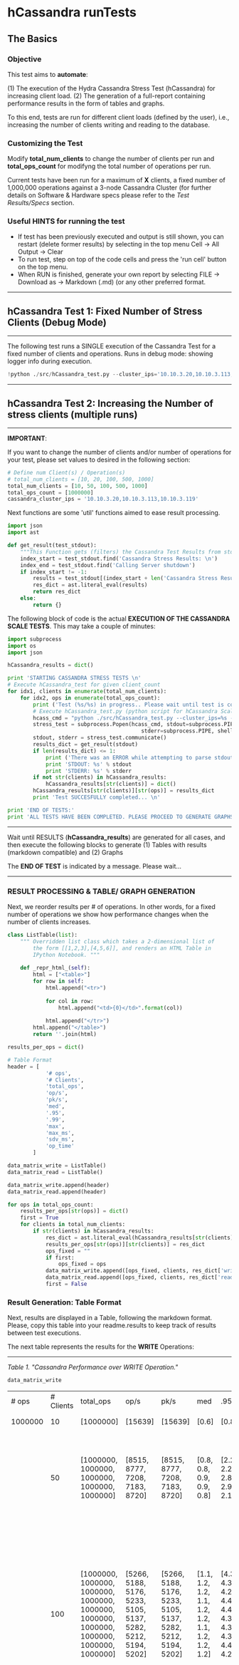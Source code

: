 
# hCassandra runTests

## The Basics

### Objective

   This test aims to **automate**:
   
   (1) The execution of the Hydra Cassandra Stress Test (hCassandra) for increasing client load.
   (2) The generation of a full-report containing performance results in the form of tables and graphs. 
   
   To this end, tests are run for different client loads (defined by the user), i.e., increasing the number of clients writing and reading to the database.

### Customizing the Test

   Modify **total_num_clients** to change the number of clients per run and **total_ops_count** for modifyng the total number of operations per run.
   
   Current tests have been run for a maximum of **X** clients, a fixed number of 1,000,000 operations against a 3-node Cassandra Cluster (for further details on Software & Hardware specs please refer to the *Test Results/Specs* section.
   
### Useful HINTS for running the test

- If test has been previously executed and output is still shown, you can restart (delete former results) by selecting in the top menu Cell -> All Output -> Clear
- To run test, step on top of the code cells and press the 'run cell' button on the top menu.
- When RUN is finished, generate your own report by selecting FILE -> Download as -> Markdown (.md) (or any other preferred format.

---

## hCassandra Test 1: Fixed Number of Stress Clients (Debug Mode) 

---

The following test runs a SINGLE execution of the Cassandra Test for a fixed number of clients and operations. Runs in debug mode: showing logger info during execution. 


```python
!python ./src/hCassandra_test.py --cluster_ips='10.10.3.20,10.10.3.113,10.10.3.119' --total_client_count=10 --total_ops_count=100000
```

---

## hCassandra Test 2: Increasing the Number of stress clients (multiple runs)

---


**IMPORTANT**:

   If you want to change the number of clients and/or number of operations for your test, please set values to desired in the following section:



```python
# Define num Client(s) / Operation(s) 
# total_num_clients = [10, 20, 100, 500, 1000]
total_num_clients = [10, 50, 100, 500, 1000]
total_ops_count = [1000000]
cassandra_cluster_ips = '10.10.3.20,10.10.3.113,10.10.3.119'
```

Next functions are some 'util' functions aimed to ease result processing. 


```python
import json
import ast

def get_result(test_stdout):
    """This Function gets (filters) the Cassandra Test Results from stdout"""
    index_start = test_stdout.find('Cassandra Stress Results: \n')
    index_end = test_stdout.find('Calling Server shutdown')
    if index_start != -1:
        results = test_stdout[(index_start + len('Cassandra Stress Results: \n')):index_end]
        res_dict = ast.literal_eval(results)
        return res_dict
    else:
        return {}
```

The following block of code is the actual **EXECUTION OF THE CASSANDRA SCALE TESTS**. This may take a couple of minutes:


```python
import subprocess
import os
import json

hCassandra_results = dict()

print 'STARTING CASSANDRA STRESS TESTS \n'
# Execute hCassandra_test for given client_count
for idx1, clients in enumerate(total_num_clients):
    for idx2, ops in enumerate(total_ops_count):
        print ('Test (%s/%s) in progress.. Please wait until test is completed..' % ((len(total_ops_count) * idx1) + idx2 + 1,len(total_num_clients) * len(total_ops_count)))
        # Execute hCassandra_test.py (python script for hCassandra Scale Test)
        hcass_cmd = "python ./src/hCassandra_test.py --cluster_ips=%s --total_client_count=%s --total_ops_count=%s" % (cassandra_cluster_ips, clients, ops)
        stress_test = subprocess.Popen(hcass_cmd, stdout=subprocess.PIPE,
                                          stderr=subprocess.PIPE, shell=True, preexec_fn=os.setsid)
        stdout, stderr = stress_test.communicate()
        results_dict = get_result(stdout)
        if len(results_dict) <= 1:
            print ('There was an ERROR while attempting to parse stdout...')
            print 'STDOUT: %s' % stdout
            print 'STDERR: %s' % stderr
        if not str(clients) in hCassandra_results:
            hCassandra_results[str(clients)] = dict()
        hCassandra_results[str(clients)][str(ops)] = results_dict
        print 'Test SUCCESFULLY completed... \n'

print 'END OF TESTS:'
print 'ALL TESTS HAVE BEEN COMPLETED. PLEASE PROCEED TO GENERATE GRAPHS & TABLES WITH PERFORMANCE RESULTS.'
```

   ---
   
   Wait until RESULTS (**hCassandra_results**) are generated for all cases, and then execute the following blocks to generate (1) Tables with results (markdown compatible) and (2) Graphs
   
   The **END OF TEST** is indicated by a message. Please wait...
   
   ---

### RESULT PROCESSING & TABLE/ GRAPH GENERATION

Next, we reorder results per # of operations. In other words, for a fixed number of operations we show how performance changes when the number of clients increases. 


```python
class ListTable(list):
    """ Overridden list class which takes a 2-dimensional list of 
        the form [[1,2,3],[4,5,6]], and renders an HTML Table in 
        IPython Notebook. """
    
    def _repr_html_(self):
        html = ["<table>"]
        for row in self:
            html.append("<tr>")
            
            for col in row:
                html.append("<td>{0}</td>".format(col))
            
            html.append("</tr>")
        html.append("</table>")
        return ''.join(html)
```


```python
results_per_ops = dict()

# Table Format
header = [
            '# ops',
            '# Clients',
            'total_ops',
            'op/s',
            'pk/s',
            'med',
            '.95',
            '.99',
            'max',
            'max_ms',
            'sdv_ms',
            'op_time'
        ]

data_matrix_write = ListTable()
data_matrix_read = ListTable()

data_matrix_write.append(header)
data_matrix_read.append(header)

for ops in total_ops_count:
    results_per_ops[str(ops)] = dict()
    first = True
    for clients in total_num_clients:
        if str(clients) in hCassandra_results:
            res_dict = ast.literal_eval(hCassandra_results[str(clients)][str(ops)])
            results_per_ops[str(ops)][str(clients)] = res_dict
            ops_fixed = ""
            if first:
                ops_fixed = ops
            data_matrix_write.append([ops_fixed, clients, res_dict['write']['total ops'], res_dict['write']['op/s'], res_dict['write']['pk/s'], res_dict['write']['med'], res_dict['write']['.95'], res_dict['write']['.99'], res_dict['write']['max'], res_dict['write']['max_ms'], res_dict['write']['sdv_ms'], res_dict['write']['op_time']])
            data_matrix_read.append([ops_fixed, clients, res_dict['read']['total ops'], res_dict['read']['op/s'], res_dict['read']['pk/s'], res_dict['read']['med'], res_dict['read']['.95'], res_dict['read']['.99'], res_dict['read']['max'], res_dict['read']['max_ms'], res_dict['read']['sdv_ms'], res_dict['read']['op_time']])
            first = False
```

### Result Generation: Table Format

Next, results are displayed in a Table, following the markdown format. Please, copy this table into your readme.results to keep track of results between test executions.  



The next table represents the results for the **WRITE** Operations:

---

*Table 1. "Cassandra Performance over WRITE Operation."*


```python
data_matrix_write
```




<table><tr><td># ops</td><td># Clients</td><td>total_ops</td><td>op/s</td><td>pk/s</td><td>med</td><td>.95</td><td>.99</td><td>max</td><td>max_ms</td><td>sdv_ms</td><td>op_time</td></tr><tr><td>1000000</td><td>10</td><td>[1000000]</td><td>[15639]</td><td>[15639]</td><td>[0.6]</td><td>[0.8]</td><td>[1.0]</td><td>[125.2]</td><td>[]</td><td>[0.0]</td><td>[' 00:01:03']</td></tr><tr><td></td><td>50</td><td>[1000000, 1000000, 1000000, 1000000, 1000000]</td><td>[8515, 8777, 7208, 7183, 8720]</td><td>[8515, 8777, 7208, 7183, 8720]</td><td>[0.8, 0.8, 0.9, 0.9, 0.8]</td><td>[2.2, 2.2, 2.8, 2.9, 2.1]</td><td>[4.0, 4.0, 5.7, 6.2, 3.9]</td><td>[212.1, 211.4, 211.1, 212.9, 219.0]</td><td>[]</td><td>[0.0, 0.0, 0.0, 0.0, 0.0]</td><td>[' 00:01:57', ' 00:01:53', ' 00:02:18', ' 00:02:19', ' 00:01:54']</td></tr><tr><td></td><td>100</td><td>[1000000, 1000000, 1000000, 1000000, 1000000, 1000000, 1000000, 1000000, 1000000, 1000000]</td><td>[5266, 5188, 5176, 5233, 5105, 5137, 5282, 5212, 5194, 5202]</td><td>[5266, 5188, 5176, 5233, 5105, 5137, 5282, 5212, 5194, 5202]</td><td>[1.1, 1.2, 1.2, 1.1, 1.2, 1.2, 1.1, 1.2, 1.2, 1.2]</td><td>[4.3, 4.3, 4.2, 4.4, 4.4, 4.3, 4.3, 4.3, 4.4, 4.2]</td><td>[8.2, 8.9, 8.2, 8.6, 8.4, 8.4, 8.2, 8.9, 9.0, 8.3]</td><td>[229.3, 229.1, 230.3, 228.4, 230.4, 233.6, 228.7, 229.2, 229.2, 235.6]</td><td>[]</td><td>[0.0, 0.0, 0.0, 0.0, 0.0, 0.0, 0.0, 0.0, 0.0, 0.0]</td><td>[' 00:03:09', ' 00:03:12', ' 00:03:13', ' 00:03:11', ' 00:03:15', ' 00:03:14', ' 00:03:09', ' 00:03:11', ' 00:03:12', ' 00:03:12']</td></tr><tr><td></td><td>500</td><td>[1000000, 1000000, 1000000, 1000000, 1000000, 1000000, 1000000, 999994, 1000000, 1000000, 1000000, 1000000, 1000000, 1000000, 1000000, 1000000, 1000000, 1000000, 1000000, 1000000, 1000000, 1000000, 1000000, 1000000, 1000000, 1000000, 1000000, 1000000, 1000000, 1000000, 1000000, 1000000, 1000000, 1000000, 1000000, 1000000, 1000000, 1000000, 1000000, 1000000, 999999, 1000000, 1000000, 1000000, 1000000, 1000000, 1000000, 1000000, 1000000, 1000000]</td><td>[1340, 1269, 1249, 1230, 1294, 1087, 1101, 1057, 1275, 1085, 1261, 1094, 1143, 1273, 1288, 1252, 1278, 1084, 1287, 1299, 1114, 1292, 1072, 1269, 1069, 1315, 1242, 1258, 1280, 1252, 1299, 1255, 1261, 1274, 1082, 1276, 1064, 1345, 1291, 1099, 1068, 1051, 1299, 1332, 1076, 1331, 1273, 1086, 1246, 1234]</td><td>[1340, 1269, 1249, 1230, 1294, 1087, 1101, 1057, 1275, 1085, 1261, 1094, 1143, 1273, 1288, 1252, 1278, 1084, 1287, 1299, 1114, 1292, 1072, 1269, 1069, 1315, 1242, 1258, 1280, 1252, 1299, 1255, 1261, 1274, 1082, 1276, 1064, 1345, 1291, 1099, 1068, 1051, 1299, 1332, 1076, 1331, 1273, 1086, 1246, 1234]</td><td>[2.4, 2.4, 2.5, 2.5, 2.2, 3.3, 3.2, 3.4, 2.3, 3.3, 2.4, 3.3, 3.1, 2.4, 2.4, 2.5, 2.3, 3.3, 2.3, 2.4, 3.3, 2.2, 3.3, 2.5, 3.3, 2.3, 2.5, 2.3, 2.4, 2.4, 2.4, 2.4, 2.4, 2.4, 3.3, 2.3, 3.3, 2.2, 2.3, 3.1, 3.3, 3.3, 2.3, 2.4, 3.4, 2.2, 2.4, 3.2, 2.4, 2.5]</td><td>[24.3, 26.4, 27.7, 27.7, 26.0, 29.2, 29.1, 30.4, 26.5, 30.0, 26.3, 29.4, 27.9, 26.7, 26.0, 27.9, 27.0, 29.9, 26.6, 25.6, 29.0, 26.6, 30.8, 27.3, 29.6, 25.7, 27.4, 27.0, 26.5, 27.0, 26.8, 27.0, 27.1, 26.6, 30.3, 26.5, 30.1, 25.1, 26.6, 29.0, 30.0, 29.9, 26.3, 25.2, 30.0, 26.0, 27.0, 29.1, 26.7, 28.1]</td><td>[43.9, 46.7, 49.3, 49.0, 47.2, 50.9, 51.6, 52.4, 47.3, 51.6, 47.5, 51.7, 48.9, 46.6, 47.6, 49.2, 48.8, 52.2, 47.9, 46.1, 51.7, 48.4, 54.5, 49.4, 51.6, 46.2, 49.4, 48.0, 47.3, 49.8, 48.4, 48.5, 48.5, 48.6, 52.7, 48.5, 51.7, 46.2, 47.9, 50.4, 52.4, 52.2, 47.8, 47.6, 52.1, 46.7, 47.1, 50.4, 47.5, 50.5]</td><td>[271.8, 276.9, 271.0, 255.8, 270.3, 276.5, 269.8, 306.3, 300.6, 261.2, 275.4, 288.6, 279.2, 275.4, 271.1, 255.7, 270.2, 277.2, 272.4, 274.2, 261.2, 274.5, 302.5, 250.7, 303.4, 285.2, 276.4, 276.3, 303.1, 274.4, 269.6, 283.2, 302.6, 276.4, 289.3, 282.2, 290.0, 273.2, 260.1, 272.1, 303.1, 302.2, 250.7, 273.7, 270.6, 274.0, 276.3, 261.8, 272.6, 269.6]</td><td>[]</td><td>[0.0, 0.0, 0.0, 0.0, 0.0, 0.0, 0.0, 0.0, 0.0, 0.0, 0.0, 0.0, 0.0, 0.0, 0.0, 0.0, 0.0, 0.0, 0.0, 0.0, 0.0, 0.0, 0.0, 0.0, 0.0, 0.0, 0.0, 0.0, 0.0, 0.0, 0.0, 0.0, 0.0, 0.0, 0.0, 0.0, 0.0, 0.0, 0.0, 0.0, 0.0, 0.0, 0.0, 0.0, 0.0, 0.0, 0.0, 0.0, 0.0, 0.0]</td><td>[' 00:12:26', ' 00:13:08', ' 00:13:20', ' 00:13:32', ' 00:12:52', ' 00:15:20', ' 00:15:08', ' 00:15:45', ' 00:13:04', ' 00:15:21', ' 00:13:13', ' 00:15:14', ' 00:14:34', ' 00:13:05', ' 00:12:56', ' 00:13:18', ' 00:13:02', ' 00:15:22', ' 00:12:56', ' 00:12:49', ' 00:14:58', ' 00:12:54', ' 00:15:33', ' 00:13:07', ' 00:15:35', ' 00:12:40', ' 00:13:25', ' 00:13:14', ' 00:13:01', ' 00:13:18', ' 00:12:49', ' 00:13:16', ' 00:13:13', ' 00:13:04', ' 00:15:24', ' 00:13:03', ' 00:15:40', ' 00:12:23', ' 00:12:54', ' 00:15:10', ' 00:15:36', ' 00:15:51', ' 00:12:49', ' 00:12:30', ' 00:15:28', ' 00:12:31', ' 00:13:05', ' 00:15:20', ' 00:13:22', ' 00:13:30']</td></tr><tr><td></td><td>1000</td><td>[1000000, 1000000, 1000000, 1000000, 1000000, 1000000, 1000000, 1000000, 1000000, 1000000, 1000000, 1000000, 1000000, 1000000, 1000000, 1000000, 1000000, 1000000, 999996, 1000000, 1000000, 1000000, 1000000, 1000000, 1000000, 1000000, 1000000, 1000000, 1000000, 1000000, 1000000, 1000000, 1000000, 1000000, 1000000, 1000000, 1000000, 1000000, 1000000, 1000000, 1000000, 1000000, 1000000, 1000000, 1000000, 1000000, 1000000, 999993, 1000000, 1000000, 1000000, 1000000, 1000000, 999991, 1000000, 1000000, 1000000, 1000000, 1000000, 1000000, 1000000, 1000000, 1000000, 1000000, 1000000, 1000000, 1000000, 1000000, 1000000, 1000000, 1000000, 1000000, 1000000, 999995, 1000000, 1000000, 1000000, 1000000, 1000000, 1000000, 1000000, 1000000, 1000000, 1000000, 1000000, 1000000, 1000000, 1000000, 1000000, 1000000, 1000000, 1000000, 1000000, 1000000, 1000000, 1000000, 999995, 1000000, 1000000, 999976]</td><td>[614, 621, 638, 591, 628, 641, 624, 599, 648, 640, 647, 618, 620, 637, 633, 620, 638, 614, 629, 611, 627, 623, 616, 617, 660, 641, 604, 643, 639, 613, 610, 616, 636, 612, 642, 639, 647, 630, 646, 615, 660, 647, 613, 604, 628, 599, 651, 628, 616, 630, 614, 614, 650, 622, 609, 633, 610, 598, 637, 620, 631, 627, 618, 615, 609, 641, 618, 615, 617, 653, 650, 613, 630, 624, 628, 647, 636, 645, 630, 628, 647, 638, 619, 611, 617, 622, 597, 625, 617, 620, 623, 622, 634, 630, 607, 627, 641, 615, 636, 629]</td><td>[614, 621, 638, 591, 628, 641, 624, 599, 648, 640, 647, 618, 620, 637, 633, 620, 638, 614, 629, 611, 627, 623, 616, 617, 660, 641, 604, 643, 639, 613, 610, 616, 636, 612, 642, 639, 647, 630, 646, 615, 660, 647, 613, 604, 628, 599, 651, 628, 616, 630, 614, 614, 650, 622, 609, 633, 610, 598, 637, 620, 631, 627, 618, 615, 609, 641, 618, 615, 617, 653, 650, 613, 630, 624, 628, 647, 636, 645, 630, 628, 647, 638, 619, 611, 617, 622, 597, 625, 617, 620, 623, 622, 634, 630, 607, 627, 641, 615, 636, 629]</td><td>[3.8, 3.6, 3.9, 3.9, 3.6, 3.4, 3.6, 3.5, 3.1, 3.7, 3.3, 3.4, 3.7, 3.5, 3.6, 3.7, 3.5, 3.6, 3.7, 3.7, 3.4, 3.6, 3.6, 3.5, 3.4, 3.7, 3.5, 3.4, 3.6, 3.4, 3.6, 3.6, 3.8, 3.5, 3.5, 3.3, 3.7, 3.7, 3.7, 3.8, 3.5, 3.1, 3.9, 3.7, 3.2, 3.6, 3.4, 3.4, 3.6, 3.5, 3.7, 3.6, 3.3, 3.6, 3.3, 3.5, 3.5, 3.7, 3.3, 3.4, 3.7, 3.8, 3.8, 3.6, 3.5, 3.4, 3.3, 3.7, 3.6, 3.5, 3.4, 3.8, 3.6, 3.5, 3.5, 3.5, 3.6, 3.4, 3.6, 3.2, 3.3, 3.4, 3.8, 3.7, 3.9, 3.3, 3.8, 3.6, 3.7, 3.5, 3.8, 3.9, 3.7, 3.6, 3.5, 3.6, 3.9, 3.5, 3.7, 3.3]</td><td>[54.5, 53.7, 51.9, 56.3, 54.4, 52.4, 54.3, 56.6, 53.2, 51.9, 52.8, 54.4, 54.6, 54.4, 53.4, 53.5, 53.2, 54.6, 54.1, 54.9, 54.4, 54.9, 54.7, 54.7, 51.3, 52.7, 56.7, 52.7, 52.7, 55.8, 54.9, 54.6, 53.3, 55.1, 53.0, 53.9, 52.0, 52.6, 50.6, 54.3, 51.1, 53.5, 54.6, 55.3, 54.5, 55.9, 51.6, 53.9, 54.5, 53.0, 53.8, 54.9, 52.2, 54.6, 56.1, 53.4, 54.6, 55.4, 54.0, 54.1, 52.7, 52.9, 54.4, 54.8, 55.0, 53.4, 56.3, 55.4, 54.4, 51.4, 52.1, 54.9, 53.6, 54.0, 54.5, 52.2, 52.8, 52.2, 53.8, 54.8, 52.4, 53.5, 54.6, 55.6, 54.5, 54.8, 56.4, 55.3, 53.9, 55.2, 53.3, 53.6, 53.2, 53.6, 55.9, 53.0, 51.4, 54.9, 52.6, 53.9]</td><td>[82.7, 82.3, 78.7, 84.2, 82.5, 80.4, 81.3, 85.5, 81.2, 78.8, 78.3, 82.9, 82.9, 81.5, 80.6, 79.8, 79.5, 82.0, 83.1, 83.0, 82.1, 80.9, 83.2, 83.0, 77.0, 80.2, 84.9, 79.9, 78.6, 83.4, 83.1, 81.8, 79.0, 81.8, 80.6, 81.9, 77.9, 79.5, 77.3, 83.1, 78.4, 81.1, 81.9, 84.7, 81.3, 84.3, 78.0, 81.2, 83.0, 80.2, 82.0, 82.9, 79.8, 81.3, 85.3, 80.5, 82.1, 85.1, 81.5, 81.9, 79.5, 80.5, 81.3, 83.4, 83.0, 79.3, 84.2, 84.2, 80.5, 79.6, 78.9, 82.6, 81.4, 80.8, 81.9, 77.9, 78.8, 78.8, 81.1, 83.0, 80.5, 81.0, 81.5, 83.2, 81.6, 82.0, 84.7, 84.5, 81.3, 83.3, 79.8, 81.8, 81.0, 79.9, 84.3, 80.7, 78.4, 83.7, 79.7, 81.4]</td><td>[319.0, 321.6, 315.5, 320.1, 316.5, 310.2, 343.2, 327.3, 315.9, 315.7, 311.8, 321.5, 325.3, 312.4, 312.1, 395.7, 312.6, 382.6, 294.9, 320.3, 323.5, 313.1, 342.2, 306.0, 313.4, 340.4, 314.8, 318.4, 325.0, 395.8, 320.5, 323.0, 320.5, 394.3, 313.9, 320.0, 318.8, 314.4, 302.6, 319.8, 313.7, 318.8, 316.7, 317.6, 319.5, 315.6, 319.9, 318.1, 319.1, 306.1, 320.8, 319.0, 299.1, 309.5, 326.1, 313.1, 315.9, 322.4, 317.5, 311.6, 319.4, 317.5, 321.8, 323.9, 321.6, 317.4, 319.6, 347.8, 306.5, 343.2, 342.4, 317.5, 319.1, 342.3, 320.4, 316.6, 319.5, 315.2, 314.1, 319.8, 322.0, 318.9, 318.1, 396.0, 313.9, 316.8, 324.3, 393.0, 294.3, 324.7, 324.3, 301.4, 312.0, 320.0, 321.8, 307.7, 320.7, 334.8, 337.0, 313.8]</td><td>[]</td><td>[0.0, 0.0, 0.0, 0.0, 0.0, 0.0, 0.0, 0.0, 0.0, 0.0, 0.0, 0.0, 0.0, 0.0, 0.0, 0.0, 0.0, 0.0, 0.0, 0.0, 0.0, 0.0, 0.0, 0.0, 0.0, 0.0, 0.0, 0.0, 0.0, 0.0, 0.0, 0.0, 0.0, 0.0, 0.0, 0.0, 0.0, 0.0, 0.0, 0.0, 0.0, 0.0, 0.0, 0.0, 0.0, 0.0, 0.0, 0.0, 0.0, 0.0, 0.0, 0.0, 0.0, 0.0, 0.0, 0.0, 0.0, 0.0, 0.0, 0.0, 0.0, 0.0, 0.0, 0.0, 0.0, 0.0, 0.0, 0.0, 0.0, 0.0, 0.0, 0.0, 0.0, 0.0, 0.0, 0.0, 0.0, 0.0, 0.0, 0.0, 0.0, 0.0, 0.0, 0.0, 0.0, 0.0, 0.0, 0.0, 0.0, 0.0, 0.0, 0.0, 0.0, 0.0, 0.0, 0.0, 0.0, 0.0, 0.0, 0.0]</td><td>[' 00:27:07', ' 00:26:49', ' 00:26:07', ' 00:28:11', ' 00:26:31', ' 00:26:00', ' 00:26:42', ' 00:27:50', ' 00:25:44', ' 00:26:01', ' 00:25:46', ' 00:26:56', ' 00:26:53', ' 00:26:10', ' 00:26:19', ' 00:26:53', ' 00:26:08', ' 00:27:09', ' 00:26:29', ' 00:27:16', ' 00:26:35', ' 00:26:45', ' 00:27:04', ' 00:26:59', ' 00:25:14', ' 00:26:00', ' 00:27:36', ' 00:25:54', ' 00:26:04', ' 00:27:11', ' 00:27:18', ' 00:27:02', ' 00:26:11', ' 00:27:14', ' 00:25:58', ' 00:26:05', ' 00:25:45', ' 00:26:28', ' 00:25:47', ' 00:27:04', ' 00:25:16', ' 00:25:46', ' 00:27:12', ' 00:27:34', ' 00:26:31', ' 00:27:49', ' 00:25:37', ' 00:26:31', ' 00:27:02', ' 00:26:26', ' 00:27:09', ' 00:27:07', ' 00:25:37', ' 00:26:47', ' 00:27:23', ' 00:26:19', ' 00:27:19', ' 00:27:52', ' 00:26:10', ' 00:26:53', ' 00:26:25', ' 00:26:35', ' 00:26:59', ' 00:27:06', ' 00:27:21', ' 00:25:59', ' 00:26:57', ' 00:27:05', ' 00:27:01', ' 00:25:31', ' 00:25:39', ' 00:27:11', ' 00:26:26', ' 00:26:41', ' 00:26:31', ' 00:25:45', ' 00:26:11', ' 00:25:50', ' 00:26:27', ' 00:26:31', ' 00:25:46', ' 00:26:08', ' 00:26:56', ' 00:27:15', ' 00:27:01', ' 00:26:47', ' 00:27:55', ' 00:26:40', ' 00:27:01', ' 00:26:54', ' 00:26:45', ' 00:26:48', ' 00:26:16', ' 00:26:27', ' 00:27:26', ' 00:26:34', ' 00:26:00', ' 00:27:07', ' 00:26:12', ' 00:26:29']</td></tr></table>



The next table represents the results for the **READ** Operations:

---

*Table 1. "Cassandra Performance over READ Operation."*


```python
data_matrix_read
```




<table><tr><td># ops</td><td># Clients</td><td>total_ops</td><td>op/s</td><td>pk/s</td><td>med</td><td>.95</td><td>.99</td><td>max</td><td>max_ms</td><td>sdv_ms</td><td>op_time</td></tr><tr><td>1000000</td><td>10</td><td>[1000000]</td><td>[15883]</td><td>[15883]</td><td>[0.6]</td><td>[0.8]</td><td>[1.0]</td><td>[46.6]</td><td>[]</td><td>[0.0]</td><td>[' 00:01:02']</td></tr><tr><td></td><td>50</td><td>[1000000, 1000000, 1000000, 1000000, 1000000]</td><td>[7202, 7204, 7973, 7809, 7101]</td><td>[7202, 7204, 7973, 7809, 7101]</td><td>[0.9, 0.9, 0.9, 0.9, 1.0]</td><td>[2.9, 3.0, 2.6, 2.8, 3.0]</td><td>[4.9, 5.4, 4.9, 5.1, 5.3]</td><td>[63.4, 59.2, 56.0, 62.5, 59.0]</td><td>[]</td><td>[0.0, 0.0, 0.0, 0.0, 0.0]</td><td>[' 00:02:18', ' 00:02:18', ' 00:02:05', ' 00:02:08', ' 00:02:20']</td></tr><tr><td></td><td>100</td><td>[1000000, 1000000, 1000000, 1000000, 1000000, 1000000, 1000000, 1000000, 1000000, 1000000]</td><td>[4438, 4472, 4540, 4382, 4621, 4533, 4547, 4433, 4474, 4415]</td><td>[4438, 4472, 4540, 4382, 4621, 4533, 4547, 4433, 4474, 4415]</td><td>[1.3, 1.3, 1.3, 1.4, 1.2, 1.3, 1.3, 1.3, 1.3, 1.3]</td><td>[5.4, 5.5, 5.3, 5.5, 5.4, 5.4, 5.4, 5.3, 5.2, 5.3]</td><td>[11.7, 11.3, 11.2, 11.0, 10.9, 11.1, 11.2, 11.1, 10.6, 10.7]</td><td>[83.6, 91.7, 84.0, 79.5, 84.4, 81.3, 78.1, 87.8, 93.0, 84.5]</td><td>[]</td><td>[0.0, 0.0, 0.0, 0.0, 0.0, 0.0, 0.0, 0.0, 0.0, 0.0]</td><td>[' 00:03:45', ' 00:03:43', ' 00:03:40', ' 00:03:48', ' 00:03:36', ' 00:03:40', ' 00:03:39', ' 00:03:45', ' 00:03:43', ' 00:03:46']</td></tr><tr><td></td><td>500</td><td>[1000000, 1000000, 1000000, 1000000, 1000000, 1000000, 1000000, 1000000, 1000000, 1000000, 1000000, 1000000, 1000000, 1000000, 1000000, 1000000, 1000000, 1000000, 1000000, 1000000, 1000000, 1000000, 1000000, 1000000, 1000000, 1000000, 1000000, 1000000, 1000000, 1000000, 1000000, 1000000, 1000000, 1000000, 1000000, 1000000, 1000000, 1000000, 1000000, 1000000, 1000000, 1000000, 1000000, 1000000, 1000000, 1000000, 1000000, 1000000, 1000000, 1000000]</td><td>[971, 983, 993, 995, 956, 1081, 1080, 1107, 966, 1082, 976, 1078, 1049, 975, 963, 979, 974, 1081, 973, 955, 1059, 956, 1078, 976, 1093, 967, 999, 972, 988, 981, 971, 973, 990, 976, 1072, 956, 1100, 972, 959, 1072, 1110, 1116, 969, 954, 1086, 972, 973, 1076, 988, 1007]</td><td>[971, 983, 993, 995, 956, 1081, 1080, 1107, 966, 1082, 976, 1078, 1049, 975, 963, 979, 974, 1081, 973, 955, 1059, 956, 1078, 976, 1093, 967, 999, 972, 988, 981, 971, 973, 990, 976, 1072, 956, 1100, 972, 959, 1072, 1110, 1116, 969, 954, 1086, 972, 973, 1076, 988, 1007]</td><td>[2.4, 2.2, 2.0, 2.1, 2.6, 2.0, 2.2, 2.3, 2.4, 2.2, 2.3, 2.0, 1.9, 2.5, 2.4, 2.4, 2.4, 2.4, 2.3, 2.5, 2.2, 2.5, 2.3, 2.3, 2.3, 2.4, 2.0, 2.3, 2.1, 2.3, 2.3, 2.3, 2.0, 2.3, 2.1, 2.7, 2.4, 2.4, 2.6, 2.1, 2.3, 2.2, 2.3, 2.5, 2.2, 2.4, 2.3, 2.3, 2.1, 1.8]</td><td>[37.4, 37.5, 36.9, 36.3, 37.4, 35.0, 35.2, 34.5, 36.1, 35.1, 36.3, 35.2, 35.8, 36.6, 37.2, 36.7, 36.3, 34.8, 37.3, 36.8, 35.3, 37.1, 34.8, 35.5, 34.5, 37.0, 37.1, 37.1, 37.3, 36.8, 36.8, 37.1, 37.0, 36.5, 35.3, 36.5, 34.3, 36.4, 36.8, 35.2, 33.4, 34.5, 37.4, 37.1, 34.7, 36.9, 37.3, 34.7, 37.1, 36.4]</td><td>[58.8, 58.5, 58.0, 58.6, 59.4, 54.8, 56.0, 56.2, 57.0, 56.0, 58.1, 57.0, 56.8, 57.5, 58.0, 57.1, 57.5, 55.8, 58.7, 58.2, 57.5, 58.2, 56.0, 56.3, 55.8, 58.1, 58.2, 58.2, 58.4, 57.7, 57.6, 58.1, 58.2, 58.5, 56.3, 58.1, 55.8, 56.7, 58.4, 56.8, 55.1, 56.6, 59.2, 59.1, 56.5, 57.8, 58.4, 56.6, 59.0, 57.1]</td><td>[237.8, 191.3, 180.0, 180.8, 188.3, 184.2, 159.7, 207.1, 189.9, 436.2, 195.4, 199.9, 187.1, 190.8, 245.4, 196.1, 261.2, 176.6, 189.3, 245.1, 178.7, 181.3, 178.8, 176.3, 175.0, 310.0, 220.8, 193.9, 191.3, 182.8, 189.7, 191.2, 212.0, 188.8, 163.7, 240.2, 180.0, 182.1, 178.2, 210.2, 171.0, 232.0, 195.6, 179.8, 167.5, 183.8, 196.4, 212.0, 201.9, 167.7]</td><td>[]</td><td>[0.0, 0.0, 0.0, 0.0, 0.0, 0.0, 0.0, 0.0, 0.0, 0.0, 0.0, 0.0, 0.0, 0.0, 0.0, 0.0, 0.0, 0.0, 0.0, 0.0, 0.0, 0.0, 0.0, 0.0, 0.0, 0.0, 0.0, 0.0, 0.0, 0.0, 0.0, 0.0, 0.0, 0.0, 0.0, 0.0, 0.0, 0.0, 0.0, 0.0, 0.0, 0.0, 0.0, 0.0, 0.0, 0.0, 0.0, 0.0, 0.0, 0.0]</td><td>[' 00:17:09', ' 00:16:57', ' 00:16:47', ' 00:16:45', ' 00:17:26', ' 00:15:25', ' 00:15:26', ' 00:15:03', ' 00:17:14', ' 00:15:24', ' 00:17:04', ' 00:15:27', ' 00:15:53', ' 00:17:05', ' 00:17:18', ' 00:17:01', ' 00:17:07', ' 00:15:25', ' 00:17:07', ' 00:17:26', ' 00:15:43', ' 00:17:25', ' 00:15:27', ' 00:17:04', ' 00:15:14', ' 00:17:13', ' 00:16:40', ' 00:17:08', ' 00:16:51', ' 00:16:59', ' 00:17:10', ' 00:17:07', ' 00:16:50', ' 00:17:04', ' 00:15:32', ' 00:17:26', ' 00:15:08', ' 00:17:08', ' 00:17:22', ' 00:15:32', ' 00:15:01', ' 00:14:56', ' 00:17:12', ' 00:17:28', ' 00:15:20', ' 00:17:09', ' 00:17:07', ' 00:15:29', ' 00:16:52', ' 00:16:32']</td></tr><tr><td></td><td>1000</td><td>[1000000, 1000000, 1000000, 1000000, 1000000, 1000000, 1000000, 1000000, 1000000, 1000000, 1000000, 1000000, 1000000, 1000000, 1000000, 1000000, 1000000, 1000000, 1000000, 1000000, 1000000, 1000000, 1000000, 1000000, 1000000, 999993, 1000000, 1000000, 1000000, 1000000, 1000000, 1000000, 1000000, 1000000, 1000000, 999992, 1000000, 1000000, 1000000, 1000000, 1000000, 1000000, 1000000, 1000000, 999999, 1000000, 1000000, 1000000, 1000000, 1000000, 1000000, 1000000, 1000000, 1000000, 1000000, 1000000, 1000000, 1000000, 1000000, 1000000, 1000000, 1000000, 1000000, 999982, 1000000, 999996, 1000000, 1000000, 1000000, 1000000, 1000000, 1000000, 1000000, 1000000, 1000000, 1000000, 1000000, 1000000, 1000000, 1000000, 1000000, 1000000, 1000000, 1000000, 1000000, 1000000, 1000000, 1000000, 1000000, 1000000, 1000000, 1000000, 1000000, 1000000, 1000000, 1000000, 999315, 1000000, 1000000, 1000000]</td><td>[518, 523, 521, 537, 518, 521, 526, 527, 515, 527, 519, 520, 519, 514, 510, 517, 515, 524, 512, 525, 513, 513, 516, 521, 505, 519, 534, 515, 504, 522, 526, 520, 509, 527, 508, 516, 519, 507, 506, 519, 509, 527, 515, 528, 515, 529, 511, 521, 520, 510, 521, 519, 498, 521, 523, 519, 525, 535, 506, 523, 513, 520, 519, 521, 522, 522, 521, 523, 522, 512, 507, 539, 513, 514, 514, 515, 512, 518, 510, 512, 498, 529, 527, 520, 520, 518, 537, 514, 520, 520, 520, 520, 510, 506, 527, 509, 514, 520, 510, 524]</td><td>[518, 523, 521, 537, 518, 521, 526, 527, 515, 527, 519, 520, 519, 514, 510, 517, 515, 524, 512, 525, 513, 513, 516, 521, 505, 519, 534, 515, 504, 522, 526, 520, 509, 527, 508, 516, 519, 507, 506, 519, 509, 527, 515, 528, 515, 529, 511, 521, 520, 510, 521, 519, 498, 521, 523, 519, 525, 535, 506, 523, 513, 520, 519, 521, 522, 522, 521, 523, 522, 512, 507, 539, 513, 514, 514, 515, 512, 518, 510, 512, 498, 529, 527, 520, 520, 518, 537, 514, 520, 520, 520, 520, 510, 506, 527, 509, 514, 520, 510, 524]</td><td>[4.0, 3.9, 3.7, 3.5, 3.3, 4.6, 4.0, 3.4, 3.8, 3.5, 3.4, 4.1, 3.5, 3.9, 4.1, 4.2, 4.4, 3.6, 4.4, 3.5, 4.1, 4.0, 3.5, 4.4, 3.6, 3.6, 3.3, 3.4, 4.0, 3.9, 3.5, 4.4, 4.1, 3.6, 3.7, 3.8, 3.6, 4.2, 4.6, 4.0, 3.9, 3.5, 3.5, 3.8, 4.4, 3.7, 3.9, 4.1, 3.8, 4.1, 3.9, 3.8, 4.6, 3.2, 3.3, 3.4, 3.9, 3.8, 4.3, 3.6, 3.9, 3.7, 4.0, 3.9, 3.8, 3.2, 3.9, 3.6, 3.5, 3.8, 4.3, 3.1, 4.0, 3.9, 4.1, 3.7, 3.9, 3.6, 4.5, 4.6, 4.8, 3.4, 3.2, 4.1, 3.8, 3.6, 3.5, 4.0, 4.2, 4.0, 3.6, 3.4, 4.1, 3.9, 3.7, 4.0, 3.4, 4.0, 3.5, 3.6]</td><td>[63.8, 62.5, 63.0, 63.2, 64.4, 62.4, 63.2, 63.4, 63.5, 62.6, 64.2, 62.6, 63.4, 64.2, 64.5, 63.5, 62.4, 63.6, 63.8, 65.1, 64.8, 64.0, 66.3, 62.3, 66.6, 62.9, 62.7, 63.9, 64.7, 62.7, 63.3, 63.5, 65.2, 63.1, 65.7, 64.0, 63.5, 65.3, 63.5, 63.7, 64.3, 62.3, 65.2, 64.0, 63.4, 65.3, 63.6, 62.1, 64.8, 64.5, 63.7, 63.8, 64.6, 64.3, 64.1, 63.5, 63.5, 63.6, 64.7, 63.0, 63.8, 63.3, 64.2, 63.5, 63.7, 64.2, 63.6, 63.3, 64.1, 63.6, 64.1, 62.7, 63.9, 65.2, 64.2, 63.2, 64.1, 64.0, 62.9, 62.9, 65.3, 63.0, 63.5, 64.7, 63.0, 63.4, 65.3, 64.3, 63.6, 63.3, 64.0, 64.3, 63.6, 64.7, 63.7, 64.3, 65.0, 64.3, 65.3, 62.6]</td><td>[89.9, 89.4, 90.3, 90.3, 90.4, 88.0, 89.7, 89.6, 90.1, 87.9, 90.7, 89.5, 88.7, 90.4, 91.9, 90.9, 88.9, 89.7, 92.1, 91.4, 93.1, 90.9, 93.4, 89.6, 92.4, 89.5, 89.3, 91.4, 93.0, 89.2, 89.5, 90.3, 91.3, 89.2, 92.2, 91.0, 89.5, 91.5, 90.1, 90.8, 90.4, 89.4, 92.8, 91.2, 89.1, 92.2, 90.2, 88.4, 92.2, 91.0, 90.6, 90.1, 91.0, 92.0, 90.5, 89.3, 90.4, 90.9, 92.3, 89.8, 90.9, 88.7, 90.4, 89.7, 89.1, 90.3, 90.4, 89.5, 90.3, 90.8, 89.1, 89.8, 91.1, 92.2, 90.8, 88.6, 90.9, 89.6, 88.9, 90.0, 93.8, 88.5, 89.4, 91.6, 88.9, 91.1, 92.8, 91.2, 90.2, 89.5, 90.2, 90.6, 89.9, 91.1, 89.3, 91.0, 92.0, 91.6, 92.6, 88.1]</td><td>[235.4, 214.5, 222.7, 237.2, 215.5, 210.8, 232.3, 240.3, 215.8, 217.6, 230.1, 237.6, 228.6, 233.7, 231.1, 232.1, 244.1, 230.3, 251.9, 256.3, 215.2, 231.6, 249.8, 226.5, 237.7, 225.0, 220.6, 231.6, 211.8, 255.7, 238.2, 227.0, 210.4, 223.6, 233.9, 223.6, 231.5, 221.2, 241.4, 221.5, 216.9, 247.1, 240.4, 226.4, 221.9, 231.7, 231.9, 230.7, 228.4, 232.0, 231.7, 252.1, 239.4, 219.3, 222.3, 232.7, 226.3, 213.7, 212.0, 246.9, 220.5, 229.7, 238.2, 231.1, 231.7, 211.7, 236.6, 228.9, 216.4, 241.2, 215.3, 210.7, 214.7, 231.5, 239.0, 231.5, 229.0, 221.6, 234.7, 212.7, 218.5, 231.4, 219.2, 232.1, 231.4, 244.5, 212.1, 229.3, 227.4, 234.4, 231.6, 210.3, 215.8, 244.4, 214.9, 231.3, 224.6, 199.3, 230.2, 220.4]</td><td>[]</td><td>[0.0, 0.0, 0.0, 0.0, 0.0, 0.0, 0.0, 0.0, 0.0, 0.0, 0.0, 0.0, 0.0, 0.0, 0.0, 0.0, 0.0, 0.0, 0.0, 0.0, 0.0, 0.0, 0.0, 0.0, 0.0, 0.0, 0.0, 0.0, 0.0, 0.0, 0.0, 0.0, 0.0, 0.0, 0.0, 0.0, 0.0, 0.0, 0.0, 0.0, 0.0, 0.0, 0.0, 0.0, 0.0, 0.0, 0.0, 0.0, 0.0, 0.0, 0.0, 0.0, 0.0, 0.0, 0.0, 0.0, 0.0, 0.0, 0.0, 0.0, 0.0, 0.0, 0.0, 0.0, 0.0, 0.0, 0.0, 0.0, 0.0, 0.0, 0.0, 0.0, 0.0, 0.0, 0.0, 0.0, 0.0, 0.0, 0.0, 0.0, 0.0, 0.0, 0.0, 0.0, 0.0, 0.0, 0.0, 0.0, 0.0, 0.0, 0.0, 0.0, 0.0, 0.0, 0.0, 0.0, 0.0, 0.0, 0.0, 0.0]</td><td>[' 00:32:09', ' 00:31:52', ' 00:31:58', ' 00:31:01', ' 00:32:09', ' 00:31:59', ' 00:31:41', ' 00:31:37', ' 00:32:23', ' 00:31:35', ' 00:32:08', ' 00:32:01', ' 00:32:04', ' 00:32:24', ' 00:32:41', ' 00:32:14', ' 00:32:23', ' 00:31:48', ' 00:32:31', ' 00:31:44', ' 00:32:28', ' 00:32:30', ' 00:32:16', ' 00:32:00', ' 00:33:00', ' 00:32:06', ' 00:31:11', ' 00:32:22', ' 00:33:05', ' 00:31:57', ' 00:31:39', ' 00:32:04', ' 00:32:45', ' 00:31:37', ' 00:32:50', ' 00:32:17', ' 00:32:06', ' 00:32:51', ' 00:32:56', ' 00:32:06', ' 00:32:44', ' 00:31:35', ' 00:32:22', ' 00:31:33', ' 00:32:21', ' 00:31:30', ' 00:32:36', ' 00:31:58', ' 00:32:01', ' 00:32:42', ' 00:31:57', ' 00:32:07', ' 00:33:27', ' 00:31:58', ' 00:31:53', ' 00:32:06', ' 00:31:45', ' 00:31:10', ' 00:32:55', ' 00:31:50', ' 00:32:29', ' 00:32:03', ' 00:32:06', ' 00:31:59', ' 00:31:54', ' 00:31:54', ' 00:32:00', ' 00:31:53', ' 00:31:55', ' 00:32:32', ' 00:32:50', ' 00:30:54', ' 00:32:29', ' 00:32:25', ' 00:32:27', ' 00:32:23', ' 00:32:32', ' 00:32:10', ' 00:32:42', ' 00:32:34', ' 00:33:29', ' 00:31:30', ' 00:31:36', ' 00:32:03', ' 00:32:04', ' 00:32:10', ' 00:31:03', ' 00:32:26', ' 00:32:04', ' 00:32:04', ' 00:32:02', ' 00:32:01', ' 00:32:41', ' 00:32:55', ' 00:31:35', ' 00:32:44', ' 00:32:22', ' 00:32:04', ' 00:32:40', ' 00:31:46']</td></tr></table>



### Result Generation: Graphs

Next, results are displayed in Graphs. 

--- 

**IMPORTANT**

Please, MODIFY the graphs name in order to avoid OVERWRITING previous results.



---


```python
ops_second_graph_filename = "hCassandra_ops_sec_002"
median_latency_graph_filename = "hCassandra_med_002"
```


```python
import plotly.plotly as py
from plotly.graph_objs import *
import operator
import numpy

data_matrix = [['# ops', '# Clients', 'total_ops', 'op/s', 'pk/s', 'med', '.95', '.99', 'max', 'max_ms', 'sdv_ms', 'op_time']]


traces_plot1 = []
traces_plot2 = []

# For each trace = client count
for ops_count, tests_per_trace in results_per_ops.iteritems():
    
    total_ops = []
    op_s = []
    op_s_r = []
    pk_s = []
    med = []
    med_r = []
    p95 = []
    p99 = []
    max_lat = []
    max_ms = []
    sdv_ms = []
    op_time = []
    
    for num_clients, res_dict in tests_per_trace.iteritems():
        op_s.append(sum((ops for ops in res_dict['write']['op/s'])))
        med.append(numpy.median(res_dict['write']['med']))
        op_s_r.append(sum((ops for ops in res_dict['read']['op/s'])))
        med_r.append(numpy.median(res_dict['read']['med']))
        # Un-Comment for any other feature you want to depict...
        
        #total_ops.append(sum((ops for ops in res_dict['write']['total ops'])))
        #pk_s.append(res_dict['write']['pk/s'])
        #p95.append(res_dict['write']['.95'])
        #p99.append(res_dict['write']['.99'])
        #max_lat.append(res_dict['write']['max'])
        #max_ms.append(res_dict['write']['max_ms'])
        #sdv_ms.append(res_dict['write']['sdv_ms'])
        #op_time.append(res_dict['write']['op_time'])
        
        
    trace_plot1 = Scatter(
          x=total_num_clients,
          y=op_s, 
          mode = 'lines+markers',
          name = 'ops_count = ' + str(ops_count) + '[WRITE]',
          line=dict(
            shape='spline'
            )
        )
    
    trace_plot2 = Scatter(
          x=total_num_clients,
          y=op_s_r, 
          mode = 'lines+markers',
          name = 'ops_count = ' + str(ops_count) + '[READ]',
          line=dict(
            shape='spline'
            )
        )
        
    trace_plot3 = Scatter(
          x=total_num_clients,
          y=med, 
          mode = 'lines+markers',
          name = 'ops_count = ' + str(ops_count) + '[WRITE]', 
          line=dict(
            shape='spline'
            )
        )

    trace_plot4 = Scatter(
          x=total_num_clients,
          y=med_r, 
          mode = 'lines+markers',
          name = 'ops_count = ' + str(ops_count) + '[READ]', 
          line=dict(
            shape='spline'
            )
        )
    
    traces_plot1.append(trace_plot1)
    traces_plot1.append(trace_plot2)
    traces_plot2.append(trace_plot3)
    traces_plot2.append(trace_plot4)

```

### Result Generation: operations per second vs. client count

The following graph illustrates how, the number of operations per second changes while the number of clients increases 


```python
data = Data(traces_plot1)
# Edit the layout
layout = dict(title = 'op/s vs. # Clients',
              xaxis = dict(title = '# clients'),
              yaxis = dict(title = 'op/s'),
              )

# Plot and embed in notebook
fig = dict(data=data, layout=layout)
py.iplot(fig, filename = ops_second_graph_filename)
```

    /home/annyz/venv/local/lib/python2.7/site-packages/requests/packages/urllib3/util/ssl_.py:122: InsecurePlatformWarning:
    
    A true SSLContext object is not available. This prevents urllib3 from configuring SSL appropriately and may cause certain SSL connections to fail. You can upgrade to a newer version of Python to solve this. For more information, see https://urllib3.readthedocs.org/en/latest/security.html#insecureplatformwarning.
    

<div>
    <a href="https://plot.ly/~anny.martinez/61/" target="_blank" title="op/s vs. # Clients" style="display: block; text-align: center;"><img src="https://plot.ly/~anny.martinez/61.png" alt="op/s vs. # Clients" style="max-width: 100%;width: 1030px;"  width="1030" onerror="this.onerror=null;this.src='https://plot.ly/404.png';" /></a>
    <script data-plotly="anny.martinez:61"  src="https://plot.ly/embed.js" async></script>
</div>



### Result Generation: median latency vs. client count

The following graph illustrates median latency in miliseconds for each operation during that run as the number of clients increases. 


```python
data = Data(traces_plot2)
# Edit the layout
layout = dict(title = 'Median Latency vs. Client Count',
              xaxis = dict(title = '# Clients'),
              yaxis = dict(title = 'Median Latency [ms]'),
              )

# Plot and embed in notebook
fig = dict(data=data, layout=layout)
py.iplot(fig, filename = median_latency_graph_filename)
```

    /home/annyz/venv/local/lib/python2.7/site-packages/requests/packages/urllib3/util/ssl_.py:122: InsecurePlatformWarning:
    
    A true SSLContext object is not available. This prevents urllib3 from configuring SSL appropriately and may cause certain SSL connections to fail. You can upgrade to a newer version of Python to solve this. For more information, see https://urllib3.readthedocs.org/en/latest/security.html#insecureplatformwarning.
    


<div>
    <a href="https://plot.ly/~anny.martinez/63/" target="_blank" title="Median Latency vs. Client Count" style="display: block; text-align: center;"><img src="https://plot.ly/~anny.martinez/63.png" alt="Median Latency vs. Client Count" style="max-width: 100%;width: 1030px;"  width="1030" onerror="this.onerror=null;this.src='https://plot.ly/404.png';" /></a>
    <script data-plotly="anny.martinez:63"  src="https://plot.ly/embed.js" async></script>
</div>




```python

```
